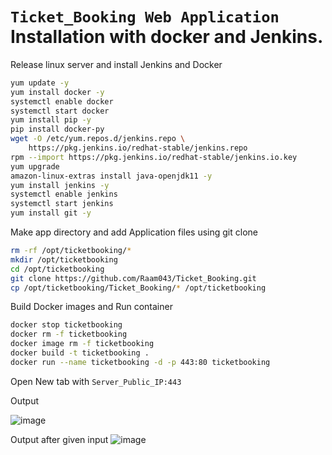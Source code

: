 # `Ticket_Booking Web Application` Installation with docker and Jenkins.

Release linux server and install Jenkins and Docker

```sh
yum update -y
yum install docker -y
systemctl enable docker
systemctl start docker
yum install pip -y
pip install docker-py
wget -O /etc/yum.repos.d/jenkins.repo \
    https://pkg.jenkins.io/redhat-stable/jenkins.repo
rpm --import https://pkg.jenkins.io/redhat-stable/jenkins.io.key
yum upgrade
amazon-linux-extras install java-openjdk11 -y
yum install jenkins -y
systemctl enable jenkins
systemctl start jenkins
yum install git -y
```
Make app directory and add Application files using git clone
```sh
rm -rf /opt/ticketbooking/*
mkdir /opt/ticketbooking
cd /opt/ticketbooking
git clone https://github.com/Raam043/Ticket_Booking.git
cp /opt/ticketbooking/Ticket_Booking/* /opt/ticketbooking
```

Build Docker images and Run container 
```sh
docker stop ticketbooking
docker rm -f ticketbooking
docker image rm -f ticketbooking
docker build -t ticketbooking .
docker run --name ticketbooking -d -p 443:80 ticketbooking
```
Open New tab with `Server_Public_IP:443`

Output

![image](https://user-images.githubusercontent.com/111989928/199218362-0410e819-7172-4dc7-8b37-355eb89e22eb.png)


Output after given input
![image](https://user-images.githubusercontent.com/111989928/199218629-b2c6a949-3449-4731-bd34-2f5afdc1381c.png)



